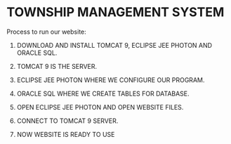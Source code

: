 # TOWNSHIP MANAGEMENT SYSTEM

Process to run our website:

1. DOWNLOAD AND INSTALL TOMCAT 9, ECLIPSE JEE PHOTON AND ORACLE SQL.

2. TOMCAT 9 IS THE SERVER.

3. ECLIPSE JEE PHOTON WHERE WE CONFIGURE OUR PROGRAM.

4. ORACLE SQL WHERE WE CREATE TABLES FOR DATABASE.

5. OPEN ECLIPSE JEE PHOTON AND OPEN WEBSITE FILES.

6. CONNECT TO TOMCAT 9 SERVER.

7. NOW WEBSITE IS READY TO USE